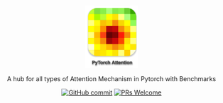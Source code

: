 <div align="center">
<img width="120" src="./docs/icon.png">

A hub for all types of Attention Mechanism in Pytorch with Benchmarks


  

[![GitHub commit](https://img.shields.io/github/last-commit/monk1337/TorchAttention)](https://github.com/monk1337/TorchAttention/commits/master)
[![PRs Welcome](https://img.shields.io/badge/PRs-welcome-brightgreen.svg?style=flat-square)](http://makeapullrequest.com)


</div>
